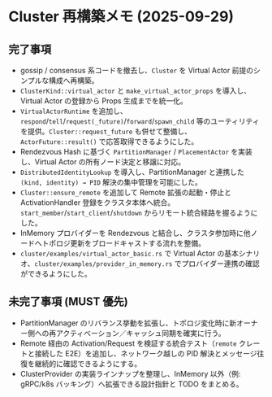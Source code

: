 # Cluster 再構築メモ (2025-09-29)

## 完了事項
- gossip / consensus 系コードを撤去し、`Cluster` を Virtual Actor 前提のシンプルな構成へ再構築。
- `ClusterKind::virtual_actor` と `make_virtual_actor_props` を導入し、Virtual Actor の登録から Props 生成までを統一化。
- `VirtualActorRuntime` を追加し、`respond`/`tell`/`request(_future)`/`forward`/`spawn_child` 等のユーティリティを提供。`Cluster::request_future` も併せて整備し、`ActorFuture::result()` で応答取得できるようにした。
- Rendezvous Hash に基づく `PartitionManager` / `PlacementActor` を実装し、Virtual Actor の所有ノード決定と移譲に対応。
- `DistributedIdentityLookup` を導入し、PartitionManager と連携した `(kind, identity) → PID` 解決の集中管理を可能にした。
- `Cluster::ensure_remote` を追加して Remote 拡張の起動・停止と ActivationHandler 登録をクラスタ本体へ統合。`start_member`/`start_client`/`shutdown` からリモート統合経路を握るようにした。
- InMemory プロバイダーを Rendezvous と結合し、クラスタ参加時に他ノードへトポロジ更新をブロードキャストする流れを整備。
- `cluster/examples/virtual_actor_basic.rs` で Virtual Actor の基本シナリオ、`cluster/examples/provider_in_memory.rs` でプロバイダー連携の確認ができるようにした。

## 未完了事項 (MUST 優先)
- PartitionManager のリバランス挙動を拡張し、トポロジ変化時に新オーナー側への再アクティベーション／キャッシュ同期を確実に行う。
- Remote 経由の Activation/Request を検証する統合テスト（`remote` クレートと接続した E2E）を追加し、ネットワーク越しの PID 解決とメッセージ往復を継続的に確認できるようにする。
- ClusterProvider の実装ラインナップを整理し、InMemory 以外（例: gRPC/k8s バッキング）へ拡張できる設計指針と TODO をまとめる。
